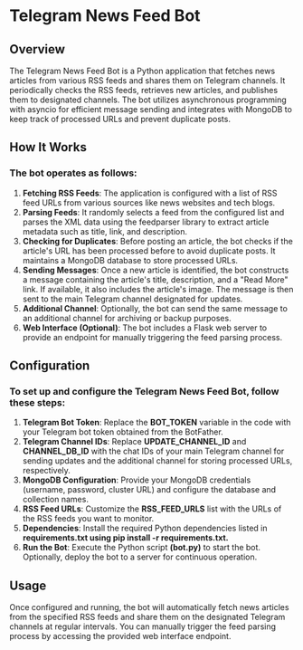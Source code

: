 # Telegram News Feed Bot

## Overview
The Telegram News Feed Bot is a Python application that fetches news articles from various RSS feeds and shares them on Telegram channels. It periodically checks the RSS feeds, retrieves new articles, and publishes them to designated channels. The bot utilizes asynchronous programming with asyncio for efficient message sending and integrates with MongoDB to keep track of processed URLs and prevent duplicate posts.

## How It Works

### The bot operates as follows:

1. **Fetching RSS Feeds**: The application is configured with a list of RSS feed URLs from various sources like news websites and tech blogs.
2. **Parsing Feeds**: It randomly selects a feed from the configured list and parses the XML data using the feedparser library to extract article metadata such as title, link, and description.
3. **Checking for Duplicates**: Before posting an article, the bot checks if the article's URL has been processed before to avoid duplicate posts. It maintains a MongoDB database to store processed URLs.
4. **Sending Messages**: Once a new article is identified, the bot constructs a message containing the article's title, description, and a "Read More" link. If available, it also includes the article's image. The message is then sent to the main Telegram channel designated for updates.
5. **Additional Channel**: Optionally, the bot can send the same message to an additional channel for archiving or backup purposes.
6. **Web Interface (Optional)**: The bot includes a Flask web server to provide an endpoint for manually triggering the feed parsing process.

## Configuration

### To set up and configure the Telegram News Feed Bot, follow these steps:

1. **Telegram Bot Token**: Replace the **BOT_TOKEN** variable in the code with your Telegram bot token obtained from the BotFather.
2. **Telegram Channel IDs**: Replace **UPDATE_CHANNEL_ID** and **CHANNEL_DB_ID** with the chat IDs of your main Telegram channel for sending updates and the additional channel for storing processed URLs, respectively.
3. **MongoDB Configuration**: Provide your MongoDB credentials (username, password, cluster URL) and configure the database and collection names.
4. **RSS Feed URLs**: Customize the **RSS_FEED_URLS** list with the URLs of the RSS feeds you want to monitor.
5. **Dependencies**: Install the required Python dependencies listed in **requirements.txt using pip install -r requirements.txt.**
6. **Run the Bot**: Execute the Python script **(bot.py)** to start the bot. Optionally, deploy the bot to a server for continuous operation.

## Usage

Once configured and running, the bot will automatically fetch news articles from the specified RSS feeds and share them on the designated Telegram channels at regular intervals. You can manually trigger the feed parsing process by accessing the provided web interface endpoint.
